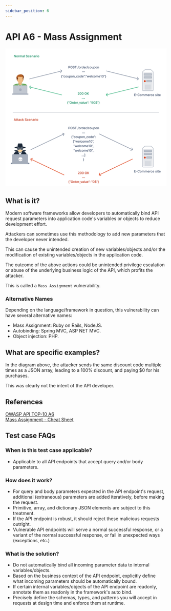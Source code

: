 ```yaml
---
sidebar_position: 6
---
```


# API A6 - Mass Assignment
![MASS-ASSIGN](../assets/API-Top-10/A6-Mass-Assignment.svg)

## What is it?
Modern software frameworks allow developers to automatically bind API request parameters into application code's variables or objects to reduce development effort.

Attackers can sometimes use this methodology to add new parameters that the developer never intended.

This can cause the unintended creation of new variables/objects and/or the modification of existing variables/objects in the application code.

The outcome of the above actions could be unintended privilege escalation or abuse of the underlying business logic of the API, which profits the attacker. 

This is called a `Mass Assignment` vulnerability.

### Alternative Names
Depending on the language/framework in question, this vulnerability can have several alternative names:

- Mass Assignment: Ruby on Rails, NodeJS.
- Autobinding: Spring MVC, ASP NET MVC.
- Object injection: PHP.

## What are specific examples?
In the diagram above, the attacker sends the same discount code multiple times as a JSON array, leading to a 100% discount, and paying $0 for his purchases.

This was clearly not the intent of the API developer. 

## References
[OWASP API TOP-10 A6](https://owasp.org/www-project-api-security/)  
[Mass Assignment - Cheat Sheet](https://cheatsheetseries.owasp.org/cheatsheets/Mass_Assignment_Cheat_Sheet.html)

## Test case FAQs

### When is this test case applicable?
* Applicable to all API endpoints that accept query and/or body parameters.

### How does it work?
- For query and body parameters expected in the API endpoint's request, additional (extraneous) parameters are added iteratively, before making the request.
- Primitive, array, and dictionary JSON elements are subject to this treatment.
- If the API endpoint is robust, it should reject these malicious requests outright.
- Vulnerable API endpoints will serve a normal successful response, or a variant of the normal successful response, or fail in unexpected ways (exceptions, etc.)

### What is the solution?
- Do not automatically bind all incoming parameter data to internal variables/objects.
- Based on the business context of the API endpoint, explicitly define what incoming parameters should be automatically bound.
- If certain internal variables/objects of the API endpoint are readonly, annotate them as readonly in the framework's auto bind.
- Precisely define the schemas, types, and patterns you will accept in requests at design time and enforce them at runtime.



